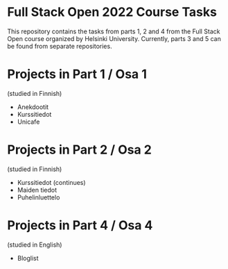 # Full Stack Open 2022 Course Tasks

This repository contains the tasks from parts 1, 2 and 4 from the Full Stack Open course organized by Helsinki University. Currently, parts 3 and 5 can be found from separate repositories.

# Projects in Part 1 / Osa 1

(studied in Finnish)

- Anekdootit
- Kurssitiedot
- Unicafe

# Projects in Part 2 / Osa 2

(studied in Finnish)

- Kurssitiedot (continues)
- Maiden tiedot
- Puhelinluettelo

# Projects in Part 4 / Osa 4

(studied in English)

- Bloglist
